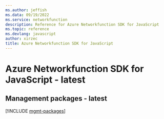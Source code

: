 ```yaml
---
ms.author: jeffish
ms.data: 09/19/2022
ms.service: networkfunction
description: Reference for Azure Networkfunction SDK for JavaScript
ms.topic: reference
ms.devlang: javascript
author: xirzec
title: Azure Networkfunction SDK for JavaScript
---
```

# Azure Networkfunction SDK for JavaScript - latest

## Management packages - latest
[!INCLUDE [mgmt-packages](networkfunction-mgmt-index.md)]